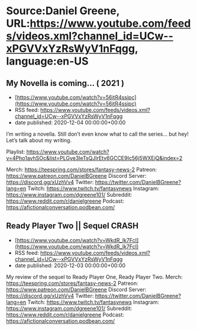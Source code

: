 # Source:Daniel Greene, URL:https://www.youtube.com/feeds/videos.xml?channel_id=UCw--xPGVVxYzRsWyV1nFqgg, language:en-US

## My Novella is coming… ( 2021 )
 - [https://www.youtube.com/watch?v=56itR4ssipc](https://www.youtube.com/watch?v=56itR4ssipc)
 - RSS feed: https://www.youtube.com/feeds/videos.xml?channel_id=UCw--xPGVVxYzRsWyV1nFqgg
 - date published: 2020-12-04 00:00:00+00:00

I’m writing a novella. Still don’t even know what to call the series… but hey! Let’s talk about my writing.

Playlist: https://www.youtube.com/watch?v=4Pho1avhSOc&list=PLGye3IeTsQJlrEtv6GCCE9Ic56j5WXEjQ&index=2

Merch: https://teespring.com/stores/fantasy-news-2
Patreon: https://www.patreon.com/DanielBGreene
Discord Server: https://discord.gg/xUzhVv4
Twitter: https://twitter.com/DanielBGreene?lang=en
Twitch: https://www.twitch.tv/fantasynews
Instagram: https://www.instagram.com/dgreene101/
Subreddit: https://www.reddit.com/r/danielgreene
Podcast: https://afictionalconversation.podbean.com/

## Ready Player Two || Sequel CRASH
 - [https://www.youtube.com/watch?v=WkdR_Ik7FcI](https://www.youtube.com/watch?v=WkdR_Ik7FcI)
 - RSS feed: https://www.youtube.com/feeds/videos.xml?channel_id=UCw--xPGVVxYzRsWyV1nFqgg
 - date published: 2020-12-03 00:00:00+00:00

My review of the sequel to Ready Player One, Ready Player Two.
Merch: https://teespring.com/stores/fantasy-news-2
Patreon: https://www.patreon.com/DanielBGreene
Discord Server: https://discord.gg/xUzhVv4
Twitter: https://twitter.com/DanielBGreene?lang=en
Twitch: https://www.twitch.tv/fantasynews
Instagram: https://www.instagram.com/dgreene101/
Subreddit: https://www.reddit.com/r/danielgreene
Podcast: https://afictionalconversation.podbean.com/

